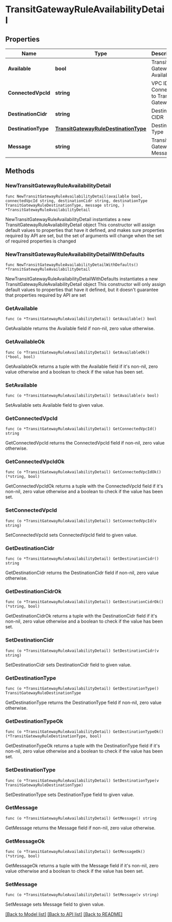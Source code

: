 # TransitGatewayRuleAvailabilityDetail

## Properties

Name | Type | Description | Notes
------------ | ------------- | ------------- | -------------
**Available** | **bool** | Transit Gateway Available | 
**ConnectedVpcId** | **string** | VPC ID Connected to Transit Gateway. | 
**DestinationCidr** | **string** | Destination CIDR | 
**DestinationType** | [**TransitGatewayRuleDestinationType**](TransitGatewayRuleDestinationType.md) | Destination Type | 
**Message** | **string** | Transit Gateway Message | 

## Methods

### NewTransitGatewayRuleAvailabilityDetail

`func NewTransitGatewayRuleAvailabilityDetail(available bool, connectedVpcId string, destinationCidr string, destinationType TransitGatewayRuleDestinationType, message string, ) *TransitGatewayRuleAvailabilityDetail`

NewTransitGatewayRuleAvailabilityDetail instantiates a new TransitGatewayRuleAvailabilityDetail object
This constructor will assign default values to properties that have it defined,
and makes sure properties required by API are set, but the set of arguments
will change when the set of required properties is changed

### NewTransitGatewayRuleAvailabilityDetailWithDefaults

`func NewTransitGatewayRuleAvailabilityDetailWithDefaults() *TransitGatewayRuleAvailabilityDetail`

NewTransitGatewayRuleAvailabilityDetailWithDefaults instantiates a new TransitGatewayRuleAvailabilityDetail object
This constructor will only assign default values to properties that have it defined,
but it doesn't guarantee that properties required by API are set

### GetAvailable

`func (o *TransitGatewayRuleAvailabilityDetail) GetAvailable() bool`

GetAvailable returns the Available field if non-nil, zero value otherwise.

### GetAvailableOk

`func (o *TransitGatewayRuleAvailabilityDetail) GetAvailableOk() (*bool, bool)`

GetAvailableOk returns a tuple with the Available field if it's non-nil, zero value otherwise
and a boolean to check if the value has been set.

### SetAvailable

`func (o *TransitGatewayRuleAvailabilityDetail) SetAvailable(v bool)`

SetAvailable sets Available field to given value.


### GetConnectedVpcId

`func (o *TransitGatewayRuleAvailabilityDetail) GetConnectedVpcId() string`

GetConnectedVpcId returns the ConnectedVpcId field if non-nil, zero value otherwise.

### GetConnectedVpcIdOk

`func (o *TransitGatewayRuleAvailabilityDetail) GetConnectedVpcIdOk() (*string, bool)`

GetConnectedVpcIdOk returns a tuple with the ConnectedVpcId field if it's non-nil, zero value otherwise
and a boolean to check if the value has been set.

### SetConnectedVpcId

`func (o *TransitGatewayRuleAvailabilityDetail) SetConnectedVpcId(v string)`

SetConnectedVpcId sets ConnectedVpcId field to given value.


### GetDestinationCidr

`func (o *TransitGatewayRuleAvailabilityDetail) GetDestinationCidr() string`

GetDestinationCidr returns the DestinationCidr field if non-nil, zero value otherwise.

### GetDestinationCidrOk

`func (o *TransitGatewayRuleAvailabilityDetail) GetDestinationCidrOk() (*string, bool)`

GetDestinationCidrOk returns a tuple with the DestinationCidr field if it's non-nil, zero value otherwise
and a boolean to check if the value has been set.

### SetDestinationCidr

`func (o *TransitGatewayRuleAvailabilityDetail) SetDestinationCidr(v string)`

SetDestinationCidr sets DestinationCidr field to given value.


### GetDestinationType

`func (o *TransitGatewayRuleAvailabilityDetail) GetDestinationType() TransitGatewayRuleDestinationType`

GetDestinationType returns the DestinationType field if non-nil, zero value otherwise.

### GetDestinationTypeOk

`func (o *TransitGatewayRuleAvailabilityDetail) GetDestinationTypeOk() (*TransitGatewayRuleDestinationType, bool)`

GetDestinationTypeOk returns a tuple with the DestinationType field if it's non-nil, zero value otherwise
and a boolean to check if the value has been set.

### SetDestinationType

`func (o *TransitGatewayRuleAvailabilityDetail) SetDestinationType(v TransitGatewayRuleDestinationType)`

SetDestinationType sets DestinationType field to given value.


### GetMessage

`func (o *TransitGatewayRuleAvailabilityDetail) GetMessage() string`

GetMessage returns the Message field if non-nil, zero value otherwise.

### GetMessageOk

`func (o *TransitGatewayRuleAvailabilityDetail) GetMessageOk() (*string, bool)`

GetMessageOk returns a tuple with the Message field if it's non-nil, zero value otherwise
and a boolean to check if the value has been set.

### SetMessage

`func (o *TransitGatewayRuleAvailabilityDetail) SetMessage(v string)`

SetMessage sets Message field to given value.



[[Back to Model list]](../README.md#documentation-for-models) [[Back to API list]](../README.md#documentation-for-api-endpoints) [[Back to README]](../README.md)


